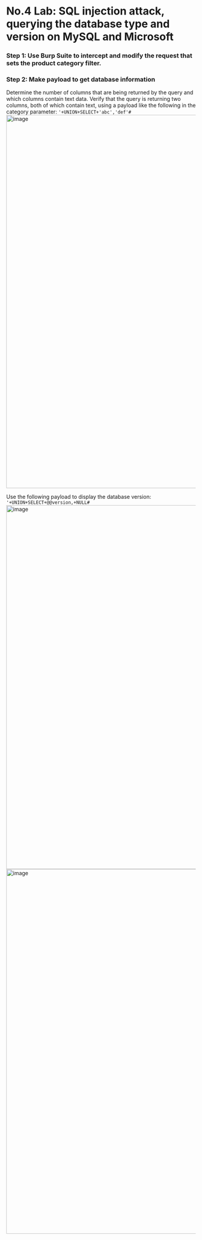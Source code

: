 # No.4 Lab: SQL injection attack, querying the database type and version on MySQL and Microsoft

### Step 1: Use Burp Suite to intercept and modify the request that sets the product category filter.
### Step 2: Make payload to get database information
Determine the number of columns that are being returned by the query and which columns contain text data. Verify that the query is returning two columns, both of which contain text, using a payload like the following in the category parameter:
`'+UNION+SELECT+'abc','def'#`
<img width="1489" height="989" alt="image" src="https://github.com/user-attachments/assets/6cfeba05-f026-4c8e-96c6-74cad5532a78" />

Use the following payload to display the database version:
`'+UNION+SELECT+@@version,+NULL#`
<img width="1490" height="964" alt="image" src="https://github.com/user-attachments/assets/eb65c0f0-b36d-4c59-b665-6e8a97bb14fd" />
<img width="1919" height="966" alt="image" src="https://github.com/user-attachments/assets/b7e36efa-70ad-4378-af39-11b5fc97ed76" />




